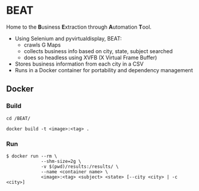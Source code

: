 # **BEAT**

Home to the **B**usiness **E**xtraction through **A**utomation **T**ool.

- Using Selenium and pyvirtualdisplay, BEAT:
  - crawls G Maps
  - collects business info based on city, state, subject searched
  - does so headless using XVFB (X Virtual Frame Buffer)
- Stores business information from each city in a CSV
- Runs in a Docker container for portability and dependency management

## **Docker**

### **Build**

    cd /BEAT/

    docker build -t <image>:<tag> .

### **Run**

    $ docker run --rm \
                 --shm-size=2g \
                 -v $(pwd)/results:/results/ \
                 --name <container name> \
                 <image>:<tag> <subject> <state> [--city <city> | -c <city>]
